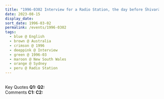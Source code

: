 ```yaml
---
title: "1996-0302 Interview for a Radio Station, the day before Śhivarātri Pūjā, Sydney, New South Wales, Australia"
date: 2023-08-15
display_date: 
sort_date: 1996-03-02
permalink: /events/1996-0302
tags:
  - blue @ English
  - brown @ Australia
  - crimson @ 1996
  - deeppink @ Interview
  - green @ 1996-03
  - maroon @ New South Wales
  - orange @ Sydney
  - peru @ Radio Station
---
```


<br>

<wave-list>
  <list-title color="DarkSeaGreen" width="55">Key Quotes</list-title>
  <list-item color="BlanchedAlmond" width="280"><b>Q1:</b> <i></i></list-item>
  <list-item color="Lavender" width="280"><b>Q2:</b> <i></i></list-item>
</wave-list>

<br>

<wave-list>
  <list-title color="DarkSeaGreen" width="55">Comments</list-title>
  <list-item color="BlanchedAlmond" width="280"><b>C1:</b> <i></i></list-item>
  <list-item color="Lavender" width="280"><b>C2:</b> <i></i></list-item>
</wave-list>